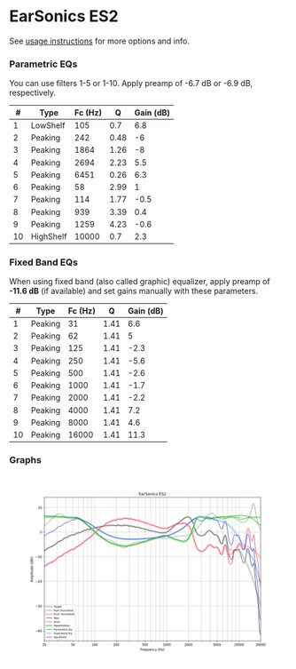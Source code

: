 # EarSonics ES2
See [usage instructions](https://github.com/jaakkopasanen/AutoEq#usage) for more options and info.

### Parametric EQs
You can use filters 1-5 or 1-10. Apply preamp of -6.7 dB or -6.9 dB, respectively.

|   # | Type      |   Fc (Hz) |    Q |   Gain (dB) |
|-----|-----------|-----------|------|-------------|
|   1 | LowShelf  |       105 | 0.7  |         6.8 |
|   2 | Peaking   |       242 | 0.48 |        -6   |
|   3 | Peaking   |      1864 | 1.26 |        -8   |
|   4 | Peaking   |      2694 | 2.23 |         5.5 |
|   5 | Peaking   |      6451 | 0.26 |         6.3 |
|   6 | Peaking   |        58 | 2.99 |         1   |
|   7 | Peaking   |       114 | 1.77 |        -0.5 |
|   8 | Peaking   |       939 | 3.39 |         0.4 |
|   9 | Peaking   |      1259 | 4.23 |        -0.6 |
|  10 | HighShelf |     10000 | 0.7  |         2.3 |

### Fixed Band EQs
When using fixed band (also called graphic) equalizer, apply preamp of **-11.6 dB** (if available) and set gains manually with these parameters.

|   # | Type    |   Fc (Hz) |    Q |   Gain (dB) |
|-----|---------|-----------|------|-------------|
|   1 | Peaking |        31 | 1.41 |         6.6 |
|   2 | Peaking |        62 | 1.41 |         5   |
|   3 | Peaking |       125 | 1.41 |        -2.3 |
|   4 | Peaking |       250 | 1.41 |        -5.6 |
|   5 | Peaking |       500 | 1.41 |        -2.6 |
|   6 | Peaking |      1000 | 1.41 |        -1.7 |
|   7 | Peaking |      2000 | 1.41 |        -2.2 |
|   8 | Peaking |      4000 | 1.41 |         7.2 |
|   9 | Peaking |      8000 | 1.41 |         4.6 |
|  10 | Peaking |     16000 | 1.41 |        11.3 |

### Graphs
![](./EarSonics%20ES2.png)
